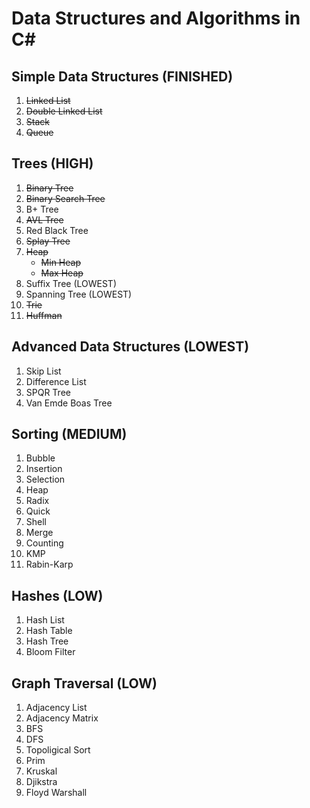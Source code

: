 # Data Structures and Algorithms in C#

## Simple Data Structures (FINISHED)
 1. ~~Linked List~~
 2. ~~Double Linked List~~
 3. ~~Stack~~
 4. ~~Queue~~

## Trees (HIGH)
  1. ~~Binary Tree~~
  2. ~~Binary Search Tree~~
  3. B+ Tree
  4. ~~AVL Tree~~
  5. Red Black Tree
  6. ~~Splay Tree~~
  7. ~~Heap~~
     * ~~Min Heap~~
     * ~~Max Heap~~
  8. Suffix Tree (LOWEST)
  9. Spanning Tree (LOWEST)
  10. ~~Trie~~
  11. ~~Huffman~~ 
  
## Advanced Data Structures (LOWEST)
  1. Skip List
  2. Difference List
  3. SPQR Tree
  4. Van Emde Boas Tree
  
 ## Sorting (MEDIUM)
  1. Bubble
  2. Insertion
  3. Selection
  4. Heap
  5. Radix
  6. Quick
  7. Shell
  8. Merge
  9. Counting
  10. KMP
  11. Rabin-Karp
 
 ## Hashes (LOW)
  1. Hash List
  2. Hash Table
  3. Hash Tree
  4. Bloom Filter
  
 ## Graph Traversal (LOW)
  1. Adjacency List
  2. Adjacency Matrix
  3. BFS
  4. DFS
  5. Topoligical Sort
  5. Prim
  6. Kruskal
  7. Djikstra
  8. Floyd Warshall
